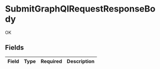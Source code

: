 # SubmitGraphQlRequestResponseBody

OK


## Fields

| Field       | Type        | Required    | Description |
| ----------- | ----------- | ----------- | ----------- |
